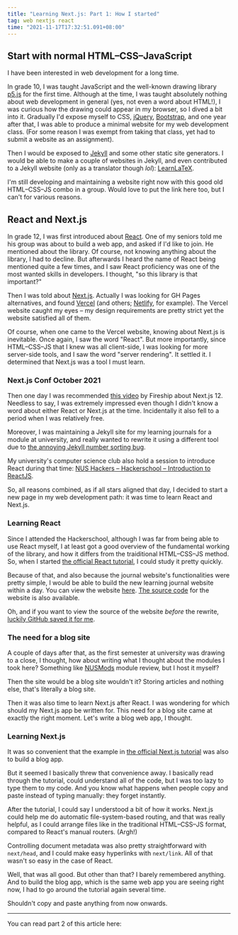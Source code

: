 ```yaml
---
title: "Learning Next.js: Part 1: How I started"
tag: web nextjs react
time: "2021-11-17T17:32:51.091+08:00"
---
```


## Start with normal HTML&ndash;CSS&ndash;JavaScript

I have been interested in web development for a long time.

In grade 10, I was taught JavaScript and the well-known drawing library
[p5.js](https://p5js.org) for the first time. Although at the time, I was taught
absolutely nothing about web development in general (yes, not even a word about
HTML!), I was curious how the drawing could appear in my browser, so I dived a
bit into it. Gradually I'd expose myself to CSS, [jQuery](https://jquery.com),
[Bootstrap](https://getbootstrap.com), and one year after that, I was able to
produce a minimal website for my web development class. (For some reason I was
exempt from taking that class, yet had to submit a website as an assignment).

Then I would be exposed to [Jekyll](https://jekyllrb.com) and some other static
site generators. I would be able to make a couple of websites in Jekyll, and
even contributed to a Jekyll website (only as a translator though *lol*):
[LearnLaTeX](https://learnlatex.org).

I'm still developing and maintaining a website right now with this good old
HTML&ndash;CSS&ndash;JS combo in a group. Would love to put the link here too, but I can't
for various reasons.

## React and Next.js

In grade 12, I was first introduced about [React](https://reactjs.org). One of
my seniors told me his group was about to build a web app, and asked if I'd like
to join. He mentioned about the library. Of course, not knowing anything about
the library, I had to decline. But afterwards I heard the name of React being
mentioned quite a few times, and I saw React proficiency was one of the most
wanted skills in developers. I thought, "so this library is that important?"

Then I was told about [Next.js](https://nextjs.org). Actually I was looking for
GH Pages alternatives, and found [Vercel](https://vercel.com) (and others;
[Netlify](https://www.netlify.com), for example). The Vercel website caught my
eyes &ndash; my design requirements are pretty strict yet the website satisfied
all of them.

Of course, when one came to the Vercel website, knowing about Next.js is
inevitable. Once again, I saw the word "React". But more importantly, since
HTML&ndash;CSS&ndash;JS that I knew was all client-side, I was looking for more server-side
tools, and I saw the word "server rendering". It settled it. I determined that
Next.js was a tool I must learn.

### Next.js Conf October 2021

Then one day I was recommended [this video](https://youtu.be/lRQ5z7i7pxE) by
Fireship about Next.js 12. Needless to say, I was extremely impressed even
though I didn't know a word about either React or Next.js at the time.
Incidentally it also fell to a period when I was relatively free.

Moreover, I was maintaining a Jekyll site for my learning journals for a module
at university, and really wanted to rewrite it using a different tool due to
[the annoying Jekyll number sorting bug](https://stackoverflow.com/q/36382505).

My university's computer science club also hold a session to introduce React
during that time:
[NUS Hackers &ndash; Hackerschool &ndash; Introduction to ReactJS](https://youtu.be/kzEiZ2oLOUU).

So, all reasons combined, as if all stars aligned that day, I decided to start
a new page in my web development path: it was time to learn React and Next.js.

### Learning React

Since I attended the Hackerschool, although I was far from being able to use
React myself, I at least got a good overview of the fundamental working of the
library, and how it differs from the traiditional HTML&ndash;CSS&ndash;JS method. So,
when I started [the official React tutorial](https://reactjs.org/tutorial/tutorial.html),
I could study it pretty quickly.

Because of that, and also because the journal website's functionalities were
pretty simple, I would be able to build the new learning journal website within
a day. You can view the website [here](https://laj2203.joulev.dev).
[The source code](https://github.com/joulev/laj2203) for the website is also
available.

Oh, and if you want to view the source of the website *before* the rewrite,
[luckily GitHub saved it for me](https://github.com/joulev/laj2203/tree/16d12452648a5d7810cae960d65881fe0d1f8c40).

### The need for a blog site

A couple of days after that, as the first semester at university was drawing to
a close, I thought, how about writing what I thought about the modules I took
here? Something like [NUSMods](https://nusmods.com) module review, but I host it
myself?

Then the site would be a blog site wouldn't it? Storing articles and nothing
else, that's literally a blog site.

Then it was also time to learn Next.js after React. I was wondering for which
should my Next.js app be written for. This need for a blog site came at exactly
the right moment. Let's write a blog web app, I thought.

### Learning Next.js

It was so convenient that the example in
[the official Next.js tutorial](https://nextjs.org/learn) was also to build a
blog app.

But it seemed I basically threw that convenience away. I basically read through
the tutorial, could understand all of the code, but I was too lazy to type them
to my code. And you know what happens when people copy and paste instead of
typing manually: they forget instantly.

After the tutorial, I could say I understood a bit of how it works. Next.js
could help me do automatic file-system-based routing, and that was really
helpful, as I could arrange files like in the traditional HTML&ndash;CSS&ndash;JS format,
compared to React's manual routers. (Argh!)

Controlling document metadata was also pretty straightforward with `next/head`,
and I could make easy hyperlinks with `next/link`. All of that wasn't so easy
in the case of React.

Well, that was all good. But other than that? I barely remembered anything.
And to build the blog app, which is the same web app you are seeing right now,
I had to go around the tutorial again several time.

Shouldn't copy and paste anything from now onwards.

---

You can read part 2 of this article here:

<LinkBtn href="/posts/learning-next-js-part-2-building-this-blog-app" text="Go to Part 2" />
